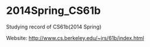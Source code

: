 # 2014Spring_CS61b
Studying record of CS61b(2014 Spring)

Website: http://www.cs.berkeley.edu/~jrs/61b/index.html
